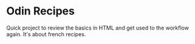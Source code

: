 # Odin Recipes
Quick project to review the basics in HTML and get used to the workflow again. It's about french recipes.